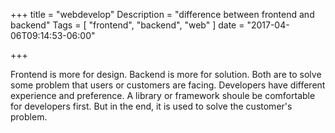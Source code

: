 +++
title = "webdevelop"
Description = "difference between frontend and backend"
Tags = [
  "frontend",
  "backend",
  "web"
]
date = "2017-04-06T09:14:53-06:00"

+++

Frontend is more for design. Backend is more for solution.
Both are to solve some problem that users or customers are facing. 
Developers have different experience and preference. 
A library or framework shoule be comfortable for developers first.
But in the end, it is used to solve the customer's problem. 
